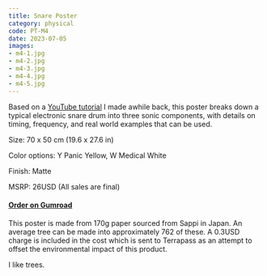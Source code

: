 ```yaml
---
title: Snare Poster
category: physical
code: PT-M4
date: 2023-07-05
images:
- m4-1.jpg
- m4-2.jpg
- m4-3.jpg
- m4-4.jpg
- m4-5.jpg
---
```


Based on a [YouTube tutorial](https://www.youtube.com/watch?v=6s7vxIrigRo) I made awhile back, this poster breaks down a typical electronic snare drum into three sonic components, with details on timing, frequency, and real world examples that can be used.

Size: 70 x 50 cm (19.6 x 27.6 in)

Color options: Y Panic Yellow, W Medical White

Finish: Matte

MSRP: 26USD
(All sales are final)

#### [Order on Gumroad](https://pedestriantactics.gumroad.com/l/pt-m4)

<div class="environment">

This poster is made from 170g paper sourced from Sappi in Japan. An average tree can be made into approximately 762 of these. A 0.3USD charge is included in the cost which is sent to Terrapass as an attempt to offset the environmental impact of this product.

I like trees.

</div>